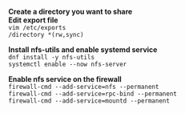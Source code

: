 **Create a directory you want to share**        
**Edit export file**        
`vim /etc/exports`      
`/directory *(rw,sync)`     

**Install nfs-utils and enable systemd service**        
`dnf install -y nfs-utils`            
`systemctl enable --now nfs-server`     

**Enable nfs service on the firewall**      
`firewall-cmd --add-service=nfs --permanent`        
`firewall-cmd --add-service=rpc-bind --permanent`       
`firewall-cmd --add-service=mountd --permanent`     


